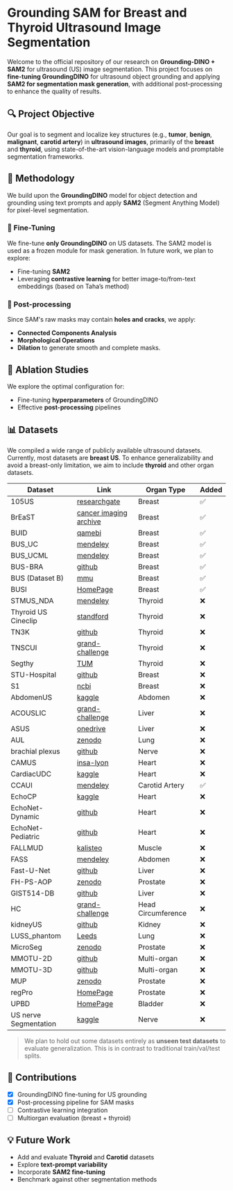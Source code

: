 # Grounding SAM for Breast and Thyroid Ultrasound Image Segmentation

Welcome to the official repository of our research on **Grounding-DINO + SAM2** for ultrasound (US) image segmentation. This project focuses on **fine-tuning GroundingDINO** for ultrasound object grounding and applying **SAM2 for segmentation mask generation**, with additional post-processing to enhance the quality of results.

## 🔍 Project Objective

Our goal is to segment and localize key structures (e.g., **tumor**, **benign**, **malignant**, **carotid artery**) in **ultrasound images**, primarily of the **breast** and **thyroid**, using state-of-the-art vision-language models and promptable segmentation frameworks.

## 🧪 Methodology

We build upon the **GroundingDINO** model for object detection and grounding using text prompts and apply **SAM2** (Segment Anything Model) for pixel-level segmentation.

### 🔧 Fine-Tuning

We fine-tune **only GroundingDINO** on US datasets. The SAM2 model is used as a frozen module for mask generation. In future work, we plan to explore:
- Fine-tuning **SAM2**
- Leveraging **contrastive learning** for better image-to/from-text embeddings (based on Taha’s method)

### 🔁 Post-processing

Since SAM's raw masks may contain **holes and cracks**, we apply:
- **Connected Components Analysis**
- **Morphological Operations**
- **Dilation**
to generate smooth and complete masks.

## 🧪 Ablation Studies

We explore the optimal configuration for:
- Fine-tuning **hyperparameters** of GroundingDINO
- Effective **post-processing** pipelines

## 📊 Datasets

We compiled a wide range of publicly available ultrasound datasets. Currently, most datasets are **breast US**. To enhance generalizability and avoid a breast-only limitation, we aim to include **thyroid** and other organ datasets.


| Dataset               | Link                                                                                                               | Organ Type         | Added |
|-----------------------|--------------------------------------------------------------------------------------------------------------------|--------------------|-------|
| 105US                 | [researchgate](https://www.researchgate.net/publication/329586355_100_2D_US_Images_and_Tumor_Segmentation_Masks)   | Breast             | ✅    |
| BrEaST                | [cancer imaging archive](https://www.cancerimagingarchive.net/collection/breast-lesions-usg/)                      | Breast             | ✅    |
| BUID                  | [qamebi](https://qamebi.com/breast-ultrasound-images-database/)                                                    | Breast             | ✅    |
| BUS_UC                | [mendeley](https://data.mendeley.com/datasets/3ksd7w7jkx/1)                                                        | Breast             | ✅    |
| BUS_UCML              | [mendeley](https://data.mendeley.com/datasets/7fvgj4jsp7/1)                                                        | Breast             | ✅    |
| BUS-BRA               | [github](https://github.com/wgomezf/BUS-BRA)                                                                       | Breast             | ✅    |
| BUS (Dataset B)       | [mmu](http://www2.docm.mmu.ac.uk/STAFF/M.Yap/dataset.php)                                                          | Breast             | ✅    |
| BUSI                  | [HomePage](https://scholar.cu.edu.eg/?q=afahmy/pages/dataset)                                                      | Breast             | ✅    |
| STMUS_NDA             | [mendeley](https://data.mendeley.com/datasets/3jykz7wz8d/1)                                                        | Thyroid            | ❌    |
| Thyroid US Cineclip   | [standford](https://stanfordaimi.azurewebsites.net/datasets/a72f2b02-7b53-4c5d-963c-d7253220bfd5)                  | Thyroid            | ❌    |
| TN3K                  | [github](https://github.com/openmedlab/Awesome-Medical-Dataset/blob/main/resources/TN3K.md)                        | Thyroid            | ❌    |
| TNSCUI                | [grand-challenge](https://github.com/openmedlab/Awesome-Medical-Dataset/blob/main/resources/TN-SCUI2020.md)        | Thyroid            | ❌    |
| Segthy                | [TUM](https://www.cs.cit.tum.de/camp/publications/segthy-dataset/)                                                 | Thyroid            | ❌    |
| STU-Hospital          | [github](https://github.com/xbhlk/STU-Hospital)                                                                    | Breast             | ❌    |
| S1                    | [ncbi](https://www.ncbi.nlm.nih.gov/pmc/articles/PMC8205136/)                                                      | Breast             | ❌    |
| AbdomenUS             | [kaggle](https://www.kaggle.com/datasets/ignaciorlando/ussimandsegm)                                               | Abdomen            | ❌    |
| ACOUSLIC              | [grand-challenge](https://acouslic-ai.grand-challenge.org/overview-and-goals/)                                     | Liver              | ❌    |
| ASUS                  | [onedrive](https://onedrive.live.com/?authkey=%21AMIrL6S1cSjlo1I&id=7230D4DEC6058018%2191725&cid=7230D4DEC6058018) | Liver              | ❌    |
| AUL                   | [zenodo](https://zenodo.org/records/7272660)                                                                       | Lung               | ❌    |
| brachial plexus       | [github](https://github.com/Regional-US/brachial_plexus)                                                           | Nerve              | ❌    |
| CAMUS                 | [insa-lyon](https://humanheart-project.creatis.insa-lyon.fr/database/#collection/6373703d73e9f0047faa1bc8g)        | Heart              | ❌    |
| CardiacUDC            | [kaggle](https://www.kaggle.com/datasets/xiaoweixumedicalai/cardiacudc-dataset)                                    | Heart              | ❌    |
| CCAUI                 | [mendeley](https://data.mendeley.com/datasets/d4xt63mgjm/1)                                                        | Carotid Artery     | ✅    |
| EchoCP                | [kaggle](https://www.kaggle.com/datasets/xiaoweixumedicalai/echocp)                                                | Heart              | ❌    |
| EchoNet-Dynamic       | [github](https://github.com/echonet/dynamic)                                                                       | Heart              | ❌    |
| EchoNet-Pediatric     | [github](https://echonet.github.io/pediatric)                                                                      | Heart              | ❌    |
| FALLMUD               | [kalisteo](https://kalisteo.cea.fr/index.php/fallmud/#)                                                            | Muscle             | ❌    |
| FASS                  | [mendeley](https://data.mendeley.com/datasets/4gcpm9dsc3/1)                                                        | Abdomen            | ❌    |
| Fast-U-Net            | [github](https://github.com/vahidashkani/Fast-U-Net)                                                               | Liver              | ❌    |
| FH-PS-AOP             | [zenodo](https://zenodo.org/records/10829116)                                                                      | Prostate           | ❌    |
| GIST514-DB            | [github](https://github.com/howardchina/query2)                                                                    | Liver              | ❌    |
| HC                    | [grand-challenge](https://hc18.grand-challenge.org/)                                                               | Head Circumference | ❌    |
| kidneyUS              | [github](https://github.com/rsingla92/kidneyUS)                                                                    | Kidney             | ❌    |
| LUSS_phantom          | [Leeds](https://archive.researchdata.leeds.ac.uk/1263/)                                                            | Lung               | ❌    |
| MicroSeg              | [zenodo](https://zenodo.org/records/10475293)                                                                      | Prostate           | ❌    |
| MMOTU-2D              | [github](https://github.com/cv516Buaa/MMOTU_DS2Net)                                                                | Multi-organ        | ❌    |
| MMOTU-3D              | [github](https://github.com/cv516Buaa/MMOTU_DS2Net)                                                                | Multi-organ        | ❌    |
| MUP                   | [zenodo](https://zenodo.org/records/10475293)                                                                      | Prostate           | ❌    |
| regPro                | [HomePage](https://muregpro.github.io/data.html)                                                                   | Prostate           | ❌    |
| UPBD                  | [HomePage](https://ubpd.worldwidetracing.com:9443/)                                                                | Bladder            | ❌    |
| US nerve Segmentation | [kaggle](https://www.kaggle.com/c/ultrasound-nerve-segmentation/data)                                              | Nerve              | ❌    |



> We plan to hold out some datasets entirely as **unseen test datasets** to evaluate generalization. This is in contrast to traditional train/val/test splits.

## 📌 Contributions

- [x] GroundingDINO fine-tuning for US grounding
- [x] Post-processing pipeline for SAM masks
- [ ] Contrastive learning integration
- [ ] Multiorgan evaluation (breast + thyroid)

## 💡 Future Work

- Add and evaluate **Thyroid** and **Carotid** datasets
- Explore **text-prompt variability**
- Incorporate **SAM2 fine-tuning**
- Benchmark against other segmentation methods
